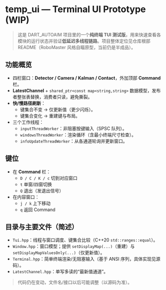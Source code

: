 # temp_ui — Terminal UI Prototype (WIP)

> 这是 DART_AUTOAIM 项目里的一个**纯终端 TUI 测试版**，用来快速查看各模块的运行状态并验证**低延迟多线程链路**。项目整体定位见仓库根部 README（RoboMaster 风格自瞄原型，当前仍是半成品）。  

## 功能概览

- 四栏窗口：**Detector / Camera / Kalman / Contact**，外加顶部 **Command** 栏。
- **LatestChannel** + `shared_ptr<const map<string,string>` 数据模型，发布者整张表替换，消费者只读，避免撕裂。
- **快/慢路径刷新**：
  - 键集合不变 → 仅更新值（更少闪烁）。
  - 键集合变化 → 重建键与布局。
- 三个工作线程：
  - `inputThreadWorker`：非阻塞按键输入（SPSC 队列）。
  - `windowsThreadWorker`：渲染循环（含最小终端尺寸检查）。
  - `infoUpdateThreadWorker`：从各通道轮询并更新窗口。

## 键位

- 在 **Command** 栏：  
  - `D / C / K / c` 切到对应窗口  
  - `t` 单窗/四窗切换  
  - `Q` 退出（发退出信号）
- 在内容窗口：  
  - `j / k` 上下移动  
  - `q` 返回 Command

## 目录与主要文件（简述）

- `Tui.hpp`：线程与窗口调度、键集合比较（C++20 `std::ranges::equal`）。
- `Window.hpp`：窗口模型；提供 `setDisplayMap(...)`（重建）与 `setDisplayMapValuesOnly(...)`（仅更新值）。
- `Terminal.hpp`：简单终端渲染/无阻塞输入（基于 ANSI 序列，具体实现见源码）。
- `LatestChannel.hpp`：单写多读的“最新值通道”。

> 代码仍在变动，文件名/接口以后可能调整（以源码为准）。

